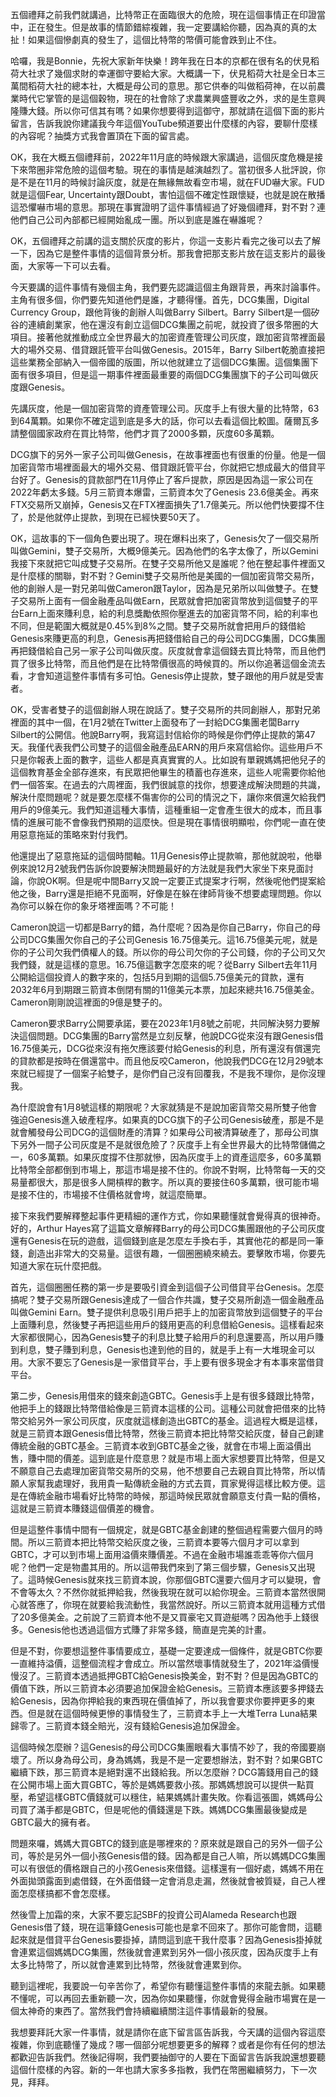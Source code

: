 五個禮拜之前我們就講過，比特幣正在面臨很大的危險，現在這個事情正在印證當中，正在發生。但是故事的情節錯綜複雜，我一定要講給你聽，因為真的真的太扯！如果這個慘劇真的發生了，這個比特幣的幣價可能會跌到止不住。

哈囉，我是Bonnie，先祝大家新年快樂！跨年我在日本的京都在很有名的伏見稻荷大社求了幾個求財的幸運御守要給大家。大概講一下，伏見稻荷大社是全日本三萬間稻荷大社的總本社，大概是母公司的意思。那它供奉的叫做稻荷神，在以前農業時代它掌管的是這個穀物，現在的社會除了求農業興盛豐收之外，求的是生意興隆賺大錢。所以你可信其有嗎？如果你想要得到這御守，那就請在這個下面的影片留言，告訴我說你建議我今年這個YouTube頻道要出什麼樣的內容，要聊什麼樣的內容呢？抽獎方式我會置頂在下面的留言處。

OK，我在大概五個禮拜前，2022年11月底的時候跟大家講過，這個灰度危機是接下來幣圈非常危險的這個考驗。現在的事情是越演越烈了。當初很多人批評說，你是不是在11月的時候討論灰度，就是在無緣無故看空市場，就在FUD嚇大家。FUD就是這個Fear, Uncertainty跟Doubt，害怕這個不確定性跟懷疑，也就是說在散播這恐懼嚇市場的意思。那現在事實證明了這件事情經過了好幾個禮拜，對不對？連他們自己公司內部都已經開始亂成一團。所以到底是誰在嚇誰呢？

OK，五個禮拜之前講的這支關於灰度的影片，你這一支影片看完之後可以去了解一下，因為它是整件事情的這個背景分析。那我會把那支影片放在這支影片的最後面，大家等一下可以去看。

今天要講的這件事情有幾個主角，我們要先認識這個主角跟背景，再來討論事件。主角有很多個，你們要先知道他們是誰，才聽得懂。首先，DCG集團，Digital Currency Group，跟他背後的創辦人叫做Barry Silbert。Barry Silbert是一個矽谷的連續創業家，他在還沒有創立這個DCG集團之前呢，就投資了很多幣圈的大項目。接著他就推動成立全世界最大的加密資產管理公司灰度，跟加密貨幣裡面最大的場外交易、借貸跟託管平台叫做Genesis。2015年，Barry Silbert乾脆直接把這些業務全部納入一個帝國的版圖，所以他就建立了這個DCG集團。這個集團下面有很多項目，但是這一期事件裡面最重要的兩個DCG集團旗下的子公司叫做灰度跟Genesis。

先講灰度，他是一個加密貨幣的資產管理公司。灰度手上有很大量的比特幣，63到64萬顆。如果你不確定這到底是多大的話，你可以去看這個比較圖。薩爾瓦多請整個國家政府在買比特幣，他們才買了2000多顆，灰度60多萬顆。

DCG旗下的另外一家子公司叫做Genesis，在故事裡面也有很重的份量。他是一個加密貨幣市場裡面最大的場外交易、借貸跟託管平台，你就把它想成最大的借貸平台好了。Genesis的貸款部門在11月停止了客戶提款，原因是因為這一家公司在2022年虧太多錢。5月三箭資本爆雷，三箭資本欠了Genesis 23.6億美金。再來FTX交易所又崩掉，Genesis又在FTX裡面損失了1.7億美元。所以他們快要撐不住了，於是他就停止提款，到現在已經快要50天了。

OK，這故事的下一個角色要出現了。現在爆料出來了，Genesis欠了一個交易所叫做Gemini，雙子交易所，大概9億美元。因為他們的名字太像了，所以Gemini我接下來就把它叫成雙子交易所。在雙子交易所他又是誰呢？他在整起事件裡面又是什麼樣的關聯，對不對？Gemini雙子交易所他是美國的一個加密貨幣交易所，他的創辦人是一對兄弟叫做Cameron跟Taylor，因為是兄弟所以叫做雙子。在雙子交易所上面有一個金融產品叫做Earn，民眾就會把加密貨幣放到這個雙子的平台Earn上面來賺利息，給的利息獎勵依照你壓進去的加密貨幣不同，給的利率也不同，但是範圍大概就是0.45%到8%之間。雙子交易所就會把用戶的錢借給Genesis來賺更高的利息，Genesis再把錢借給自己的母公司DCG集團，DCG集團再把錢借給自己另一家子公司叫做灰度。灰度就會拿這個錢去買比特幣，而且他們買了很多比特幣，而且他們是在比特幣價很高的時候買的。所以你追著這個金流去看，才會知道這整件事情有多可怕。Genesis停止提款，雙子跟他的用戶就是受害者。

OK，受害者雙子的這個創辦人現在說話了。雙子交易所的共同創辦人，那對兄弟裡面的其中一個，在1月2號在Twitter上面發布了一封給DCG集團老闆Barry Silbert的公開信。他說Barry啊，我寫這封信給你的時候是你們停止提款的第47天。我僅代表我們公司雙子的這個金融產品EARN的用戶來寫信給你。這些用戶不只是你報表上面的數字，這些人都是真真實實的人。比如說有單親媽媽把他兒子的這個教育基金全部存進來，有民眾把他畢生的積蓄也存進來，這些人呢需要你給他們一個答案。在過去的六周裡面，我們很誠意的找你，想要達成解決問題的共識，解決什麼問題呢？就是要怎麼樣不傷害你的公司的情況之下，讓你來償還欠給我們用戶的9億美元。我們知道這種大事情，這種重組一定會產生很大的成本，而且事情的進展可能不會像我們預期的這麼快。但是現在事情很明顯啦，你們呢一直在使用惡意拖延的策略來對付我們。

他還提出了惡意拖延的這個時間軸。11月Genesis停止提款嘛，那他就說啦，他舉例來說12月2號我們告訴你說要解決問題最好的方法就是我們大家坐下來見面討論，你說OK啊。但是呢中間Barry又說一定要正式提案才行啊，然後呢他們提案給他之後，Barry還是拒絕不見面啊，好像是在躲在律師背後不想要處理問題。你以為你可以躲在你的象牙塔裡面嗎？不可能！

Cameron說這一切都是Barry的錯，為什麼呢？因為是你自己Barry，你自己的母公司DCG集團欠你自己的子公司Genesis 16.75億美元。這16.75億美元呢，就是你的子公司欠我們債權人的錢。所以你的母公司欠你的子公司錢，你的子公司又欠我們錢，就是這樣的意思。16.75億這數字怎麼來的呢？從Barry Silbert去年11月公開給這個投資人的數字來的，包括5月到期的這個5.75億美元的貸款，還有2032年6月到期跟三箭資本倒閉有關的11億美元本票，加起來總共16.75億美金。Cameron剛剛說這裡面的9億是雙子的。

Cameron要求Barry公開要承諾，要在2023年1月8號之前呢，共同解決努力要解決這個問題。DCG集團的Barry當然是立刻反擊，他說DCG從來沒有跟Genesis借16.75億美元，DCG從來沒有拖欠應該要付給Genesis的利息，所有還沒有償還完的貸款都是按時在償還當中。而且他反咬Cameron，他說我們DCG在12月29號本來就已經提了一個案子給雙子，是你們自己沒有回覆我，不是我不理你，是你沒理我。

為什麼說會有1月8號這樣的期限呢？大家就猜是不是說加密貨幣交易所雙子他會強迫Genesis進入破產程序。如果真的DCG旗下的子公司Genesis破產，那是不是就會觸發母公司DCG的這個財產的清算？如果母公司被清算破產了，那母公司旗下另外一間子公司灰度是不是就很危險了？灰度手上有全世界最大的比特幣儲備之一，60多萬顆。如果灰度撐不住那就慘，因為灰度手上的資產這麼多，60多萬顆比特幣全部都倒到市場上，那這市場是接不住的。你說不對啊，比特幣每一天的交易量都很大，那是很多人開槓桿的數字。所以真的要接住60多萬顆，很可能市場是接不住的，市場接不住價格就會垮，就這麼簡單。

接下來我們要解釋整起事件更精細的運作方式，你如果聽懂就會覺得真的很神奇。好的，Arthur Hayes寫了這篇文章解釋Barry的母公司DCG集團跟他的子公司灰度還有Genesis在玩的遊戲，這個錢到底是怎麼左手換右手，其實他花的都是同一筆錢，創造出非常大的交易量。這很有趣，一個圈圈繞來繞去。要擊敗市場，你要先知道大家在玩什麼把戲。

首先，這個圈圈任務的第一步是要吸引資金到這個子公司借貸平台Genesis。怎麼搞呢？雙子交易所跟Genesis達成了一個合作共識，雙子交易所創造一個金融產品叫做Gemini Earn。雙子提供利息吸引用戶把手上的加密貨幣放到這個雙子的平台上面賺利息，然後雙子再把這些用戶的錢用更高的利息借給Genesis。這樣看起來大家都很開心，因為Genesis雙子的利息比雙子給用戶的利息還要高，所以用戶賺到利息，雙子賺到利息，Genesis也達到他的目的，就是手上有一大堆現金可以用。大家不要忘了Genesis是一家借貸平台，手上要有很多現金才有本事來當借貸平台。

第二步，Genesis用借來的錢來創造GBTC。Genesis手上是有很多錢跟比特幣，他把手上的錢跟比特幣借給像是三箭資本這樣的公司。這種公司就會把借來的比特幣交給另外一家公司灰度，灰度就這樣創造出GBTC的基金。這過程大概是這樣，就是三箭資本跟Genesis借比特幣，然後三箭資本把比特幣交給灰度，替自己創建傳統金融的GBTC基金。三箭資本收到GBTC基金之後，就會在市場上面溢價出售，賺中間的價差。這到底是什麼意思？就是市場上面大家想要買比特幣，但是又不願意自己去處理加密貨幣交易所的交易，他不想要自己去親自買比特幣，所以情願人家幫我處理好，我用貴一點傳統金融的方式去買，買家覺得這樣比較方便。這是在傳統金融市場看好比特幣的時候，那這時候民眾就會願意支付貴一點的價格，這就是三箭資本賺錢這個價差的機會。

但是這整件事情中間有一個規定，就是GBTC基金創建的整個過程需要六個月的時間。所以三箭資本把比特幣交給灰度之後，三箭資本要等六個月才可以拿到GBTC，才可以到市場上面用溢價來賺價差。不過在金融市場誰乖乖等你六個月呢？他們一定是物盡其用的。所以這帶我們來到了第三個步驟，Genesis又出現了。這時候Genesis就來找三箭資本說，你那個GBTC還要六個月才可以變現，會不會等太久？不然你就抵押給我，然後我現在就可以給你現金。三箭資本當然很開心就答應了，你現在就要給我流動性，我當然說好。所以三箭資本就用這種方式借了20多億美金。之前說了三箭資本他不是又買豪宅又買遊艇嗎？因為他手上錢很多。Genesis他也透過這個方式賺了非常多錢，簡直是完美的計畫。

但是不對，你要想這整件事情要成立，基礎一定要達成一個條件，就是GBTC你要一直維持溢價，這整個流程才會成立。所以當然壞事情就發生了，2021年溢價慢慢沒了。三箭資本透過抵押GBTC給Genesis換美金，對不對？但是因為GBTC的價值下跌，所以三箭資本必須要追加保證金給Genesis。三箭資本應該要多押錢去給Genesis，因為你押給我的東西現在價值掉了，所以我會要求你要押更多的東西。但是就在這個時候更慘的事情發生了，三箭資本手上一大堆Terra Luna結果歸零了。三箭資本錢全賠光，沒有錢給Genesis追加保證金。

這個時候怎麼辦？這Genesis的母公司DCG集團眼看大事情不妙了，我的帝國要崩壞了。所以身為母公司，身為媽媽，我是不是一定要想辦法，對不對？如果GBTC繼續下跌，那三箭資本是絕對還不出錢給我。所以怎麼辦？DCG籌錢用自己的錢在公開市場上面大買GBTC，等於是媽媽要救小孩。那媽媽想說可以提供一點買壓，希望這樣GBTC價錢就可以穩住，結果媽媽計畫失敗。你看這張圖，媽媽母公司買了滿手都是GBTC，但是呢他的價錢還是下跌。媽媽DCG集團最後變成是GBTC最大的擁有者。

問題來囉，媽媽大買GBTC的錢到底是哪裡來的？原來就是跟自己的另外一個子公司，等於是另外一個小孩Genesis借的錢。因為都是自己人嘛，所以媽媽DCG集團可以有很低的價格跟自己的小孩Genesis來借錢。這樣還有一個好處，媽媽不用在外面拋頭露面到處借錢，在外面借錢一定會消息走漏，然後就會被質疑，自己人裡面怎麼樣搞都不會怎麼樣。

然後雪上加霜的來，大家不要忘記SBF的投資公司Alameda Research也跟Genesis借了錢，現在這筆錢Genesis可能也是拿不回來了。那你可能會問，這聽起來就是借貸平台Genesis要掛掉，請問這到底干我什麼事？因為Genesis掛掉就會連累這個媽媽DCG集團，然後就會連累到另外一個小孩灰度，因為灰度手上有太多比特幣了，所以就會連累到比特幣，然後就會連累到你。

聽到這裡呢，我要說一句辛苦你了，希望你有聽懂這整件事情的來龍去脈。如果聽不懂呢，可以再回去重新聽一次，因為你如果聽懂，你就會覺得金融市場實在是一個太神奇的東西了。當然我們會持續繼續關注這件事情最新的發展。

我想要拜託大家一件事情，就是請你在底下留言區告訴我，今天講的這個內容這麼複雜，你到底聽懂了幾成？哪一個部分呢想要更多的解釋？或者是你有任何的想法都歡迎告訴我們。然後記得啊，我們要抽御守的人要在下面留言告訴我說還想要聽這個什麼樣的內容。新的一年也請大家多多指教，我們在幣圈繼續努力，下一次見，拜拜。
